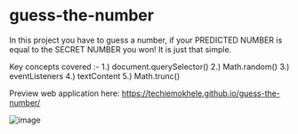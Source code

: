 # guess-the-number
In this project you have to guess a number, if your PREDICTED NUMBER is equal to the SECRET NUMBER you won! It is just that simple. 

Key concepts covered :-
1.) document.querySelector()
2.) Math.random()
3.) eventListeners
4.) textContent
5.) Math.trunc()

Preview web application here: https://techiemokhele.github.io/guess-the-number/

![image](https://user-images.githubusercontent.com/67394147/131594303-86abdf2f-32ea-46b0-a612-ded8b78b2a06.png)
